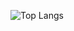 ![Top Langs](https://github-readme-stats.vercel.app/api/top-langs/?username=shihyunlim&layout=compact)
